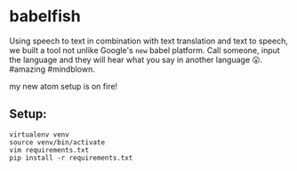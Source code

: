 # babelfish

Using speech to text in combination with text translation and text to speech, we built a tool not unlike Google's `new` babel platform. Call someone, input the language and they will hear what you say in another language 😮. #amazing #mindblown.

my new atom setup is on fire! 

## Setup:

```
virtualenv venv
source venv/bin/activate
vim requirements.txt
pip install -r requirements.txt
```
